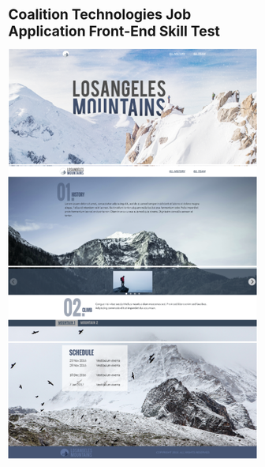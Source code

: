 # Coalition Technologies Job Application Front-End Skill Test

![Screenshot](image.png)
![Screenshot](image-1.png)
![Screenshot](image-2.png)
![Screenshot](image-3.png)